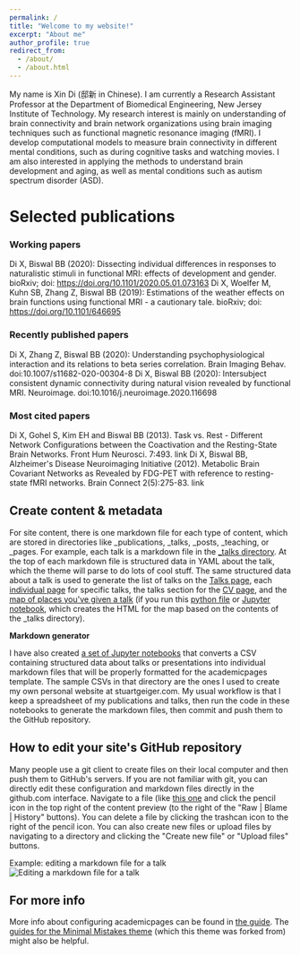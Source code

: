 ```yaml
---
permalink: /
title: "Welcome to my website!"
excerpt: "About me"
author_profile: true
redirect_from: 
  - /about/
  - /about.html
---
```


My name is Xin Di (邸新 in Chinese). I am currently a Research Assistant Professor at the Department of Biomedical Engineering, New Jersey Institute of Technology. My research interest is mainly on understanding of brain connectivity and brain network organizations using brain imaging techniques such as functional magnetic resonance imaging (fMRI). I develop computational models to measure brain connectivity in different mental conditions, such as during cognitive tasks and watching movies. I am also interested in applying the methods to understand brain development and aging, as well as mental conditions such as autism spectrum disorder (ASD).

Selected publications
======
### Working papers
Di X, Biswal BB (2020): Dissecting individual differences in responses to naturalistic stimuli in functional MRI: effects of development and gender. bioRxiv; doi: https://doi.org/10.1101/2020.05.01.073163
Di X, Woelfer M, Kuhn SB, Zhang Z, Biswal BB (2019): Estimations of the weather effects on brain functions using functional MRI - a cautionary tale. bioRxiv; doi: https://doi.org/10.1101/646695 
### Recently published papers
Di X, Zhang Z, Biswal BB (2020): Understanding psychophysiological interaction and its relations to beta series correlation. Brain Imaging Behav. doi:10.1007/s11682-020-00304-8 
Di X, Biswal BB (2020): Intersubject consistent dynamic connectivity during natural vision revealed by functional MRI. Neuroimage. doi:10.1016/j.neuroimage.2020.116698
### Most cited papers
Di X, Gohel S, Kim EH and Biswal BB (2013). Task vs. Rest - Different Network Configurations between the Coactivation and the Resting-State Brain Networks. Front Hum Neurosci. 7:493. link 
Di X, Biswal BB, Alzheimer's Disease Neuroimaging Initiative (2012). Metabolic Brain Covariant Networks as Revealed by FDG-PET with reference to resting-state fMRI networks. Brain Connect 2(5):275-83. link

Create content & metadata
------
For site content, there is one markdown file for each type of content, which are stored in directories like _publications, _talks, _posts, _teaching, or _pages. For example, each talk is a markdown file in the [_talks directory](https://github.com/academicpages/academicpages.github.io/tree/master/_talks). At the top of each markdown file is structured data in YAML about the talk, which the theme will parse to do lots of cool stuff. The same structured data about a talk is used to generate the list of talks on the [Talks page](https://academicpages.github.io/talks), each [individual page](https://academicpages.github.io/talks/2012-03-01-talk-1) for specific talks, the talks section for the [CV page](https://academicpages.github.io/cv), and the [map of places you've given a talk](https://academicpages.github.io/talkmap.html) (if you run this [python file](https://github.com/academicpages/academicpages.github.io/blob/master/talkmap.py) or [Jupyter notebook](https://github.com/academicpages/academicpages.github.io/blob/master/talkmap.ipynb), which creates the HTML for the map based on the contents of the _talks directory).

**Markdown generator**

I have also created [a set of Jupyter notebooks](https://github.com/academicpages/academicpages.github.io/tree/master/markdown_generator
) that converts a CSV containing structured data about talks or presentations into individual markdown files that will be properly formatted for the academicpages template. The sample CSVs in that directory are the ones I used to create my own personal website at stuartgeiger.com. My usual workflow is that I keep a spreadsheet of my publications and talks, then run the code in these notebooks to generate the markdown files, then commit and push them to the GitHub repository.

How to edit your site's GitHub repository
------
Many people use a git client to create files on their local computer and then push them to GitHub's servers. If you are not familiar with git, you can directly edit these configuration and markdown files directly in the github.com interface. Navigate to a file (like [this one](https://github.com/academicpages/academicpages.github.io/blob/master/_talks/2012-03-01-talk-1.md) and click the pencil icon in the top right of the content preview (to the right of the "Raw | Blame | History" buttons). You can delete a file by clicking the trashcan icon to the right of the pencil icon. You can also create new files or upload files by navigating to a directory and clicking the "Create new file" or "Upload files" buttons. 

Example: editing a markdown file for a talk
![Editing a markdown file for a talk](/images/editing-talk.png)

For more info
------
More info about configuring academicpages can be found in [the guide](https://academicpages.github.io/markdown/). The [guides for the Minimal Mistakes theme](https://mmistakes.github.io/minimal-mistakes/docs/configuration/) (which this theme was forked from) might also be helpful.
